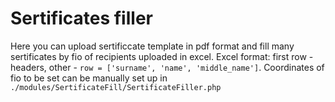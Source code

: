 # Sertificates filler

Here you can upload sertificcate template in pdf format and fill many sertificates by fio of recipients uploaded in excel.
Excel format: first row - headers, other - ```row = ['surname', 'name', 'middle_name']```.
Coordinates of fio to be set can be manually set up in ```./modules/SertificateFill/SertificateFiller.php```
